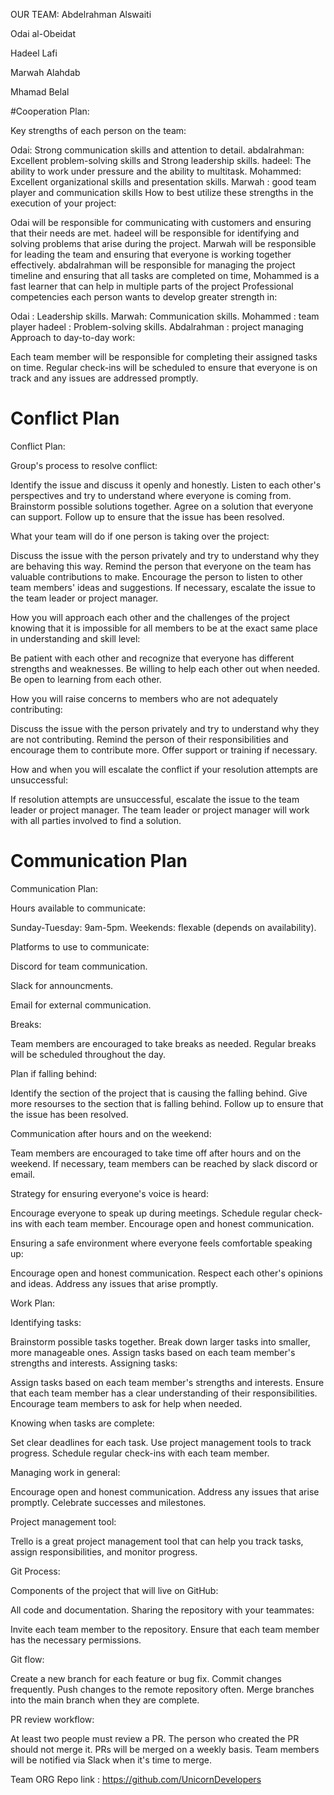 OUR TEAM: Abdelrahman Alswaiti

Odai al-Obeidat

Hadeel Lafi

Marwah Alahdab

Mhamad Belal

 

#Cooperation Plan:

Key strengths of each person on the team:

Odai: Strong communication skills and attention to detail.
abdalrahman: Excellent problem-solving skills and Strong leadership skills.
hadeel: The ability to work under pressure and the ability to multitask.
Mohammed: Excellent organizational skills and presentation skills.
Marwah : good team player and communication skills
How to best utilize these strengths in the execution of your project:

Odai will be responsible for communicating with customers and ensuring that their needs are met.
hadeel will be responsible for identifying and solving problems that arise during the project.
Marwah will be responsible for leading the team and ensuring that everyone is working together effectively.
abdalrahman will be responsible for managing the project timeline and ensuring that all tasks are completed on time,
Mohammed is a fast learner that can help in multiple parts of the project
Professional competencies each person wants to develop greater strength in:

Odai : Leadership skills.
Marwah: Communication skills.
Mohammed : team player
hadeel : Problem-solving skills.
Abdalrahman : project managing 
Approach to day-to-day work:

Each team member will be responsible for completing their assigned tasks on time.
Regular check-ins will be scheduled to ensure that everyone is on track and any issues are addressed promptly.


# Conflict Plan


Conflict Plan:

Group's process to resolve conflict:

Identify the issue and discuss it openly and honestly.
Listen to each other's perspectives and try to understand where everyone is coming from.
Brainstorm possible solutions together.
Agree on a solution that everyone can support.
Follow up to ensure that the issue has been resolved.


What your team will do if one person is taking over the project:

Discuss the issue with the person privately and try to understand why they are behaving this way.
Remind the person that everyone on the team has valuable contributions to make.
Encourage the person to listen to other team members' ideas and suggestions.
If necessary, escalate the issue to the team leader or project manager.


How you will approach each other and the challenges of the project knowing that it is impossible for all members to be at the exact same place in understanding and skill level:

Be patient with each other and recognize that everyone has different strengths and weaknesses.
Be willing to help each other out when needed.
Be open to learning from each other.


How you will raise concerns to members who are not adequately contributing:

Discuss the issue with the person privately and try to understand why they are not contributing.
Remind the person of their responsibilities and encourage them to contribute more.
Offer support or training if necessary.


How and when you will escalate the conflict if your resolution attempts are unsuccessful:

If resolution attempts are unsuccessful, escalate the issue to the team leader or project manager.
The team leader or project manager will work with all parties involved to find a solution.

# Communication Plan

Communication Plan:

Hours available to communicate:

Sunday-Tuesday: 9am-5pm.
Weekends: flexable (depends on availability).

Platforms to use to communicate:

Discord for team communication.

Slack for announcments.

Email for external communication.


Breaks:

Team members are encouraged to take breaks as needed.
Regular breaks will be scheduled throughout the day.


Plan if falling behind:

Identify the section of the project that is causing the falling behind.
Give more resourses to the section that is falling behind.
Follow up to ensure that the issue has been resolved.


Communication after hours and on the weekend:

Team members are encouraged to take time off after hours and on the weekend.
If necessary, team members can be reached by slack discord or email.


Strategy for ensuring everyone's voice is heard:

Encourage everyone to speak up during meetings.
Schedule regular check-ins with each team member.
Encourage open and honest communication.


Ensuring a safe environment where everyone feels comfortable speaking up:

Encourage open and honest communication.
Respect each other's opinions and ideas.
Address any issues that arise promptly.


 Work Plan:

Identifying tasks:

Brainstorm possible tasks together.
Break down larger tasks into smaller, more manageable ones.
Assign tasks based on each team member's strengths and interests.
Assigning tasks:

Assign tasks based on each team member's strengths and interests.
Ensure that each team member has a clear understanding of their responsibilities.
Encourage team members to ask for help when needed.


Knowing when tasks are complete:

Set clear deadlines for each task.
Use project management tools to track progress.
Schedule regular check-ins with each team member.


Managing work in general:

Encourage open and honest communication.
Address any issues that arise promptly.
Celebrate successes and milestones.


Project management tool:

Trello is a great project management tool that can help you track tasks, assign responsibilities, and monitor progress.

 Git Process:

Components of the project that will live on GitHub:

All code and documentation.
Sharing the repository with your teammates:

Invite each team member to the repository.
Ensure that each team member has the necessary permissions.


Git flow:

Create a new branch for each feature or bug fix.
Commit changes frequently.
Push changes to the remote repository often.
Merge branches into the main branch when they are complete.


PR review workflow:

At least two people must review a PR.
The person who created the PR should not merge it.
PRs will be merged on a weekly basis.
Team members will be notified via Slack when it's time to merge.


Team ORG Repo link : https://github.com/UnicornDevelopers
